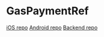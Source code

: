 # GasPaymentRef
[iOS repo](https://github.com/dxmvsh/gas-ios)
[Android repo](https://github.com/aliw7182/gas-android)
[Backend repo](https://github.com/meirrrrrr/KazTransGas)

